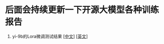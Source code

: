 # 后面会持续更新一下开源大模型各种训练报告
1. yi-9b的Lora微调测试结果 \[[中文](./Yi/result_zh.md)\]  \[[英文](./YI/result_en.md)\]
